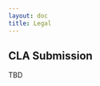 ```yaml
---
layout: doc
title: Legal
---
```


<!-- This heading is linked from the CLA and must not be renamed -->
<h2 id="cla-submission">CLA Submission</h2>

TBD